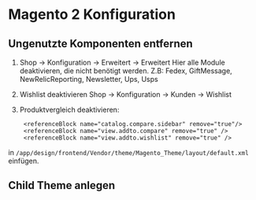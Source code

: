 # Magento 2 Konfiguration

## Ungenutzte Komponenten entfernen

1. Shop -> Konfiguration -> Erweitert -> Erweitert
    Hier alle Module deaktivieren, die nicht benötigt werden. Z.B: Fedex, GiftMessage, NewRelicReporting, Newsletter, Ups, Usps
2. Wishlist deaktivieren
    Shop -> Konfiguration -> Kunden -> Wishlist
3. Produktvergleich deaktivieren:

        <referenceBlock name="catalog.compare.sidebar" remove="true"/>
        <referenceBlock name="view.addto.compare" remove="true" />
        <referenceBlock name="view.addto.wishlist" remove="true" />

  in `/app/design/frontend/Vendor/theme/Magento_Theme/layout/default.xml` einfügen.

## Child Theme anlegen